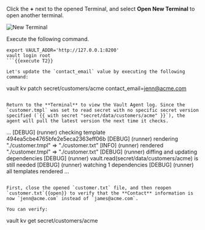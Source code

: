 
Click the **+** next to the opened Terminal, and select **Open New Terminal** to open another terminal.

<img src="https://education-yh.s3-us-west-2.amazonaws.com/screenshots/ops-another-terminal-2.png" alt="New Terminal"/>

Execute the following command.

```
export VAULT_ADDR='http://127.0.0.1:8200'
vault login root
```{{execute T2}}

Let's update the `contact_email` value by executing the following command:

```
vault kv patch secret/customers/acme contact_email=jenn@acme.com
```{{execute T2}}

Return to the **Terminal** to view the Vault Agent log. Since the `customer.tmpl` was set to read secret with no specific secret version specified (`{{ with secret "secret/data/customers/acme" }}`), the agent will pull the latest version the next time it checks.

```
...
[DEBUG] (runner) checking template 494ea5cbe4765bfe2e5eca2363eff06b
[DEBUG] (runner) rendering "./customer.tmpl" => "./customer.txt"
[INFO] (runner) rendered "./customer.tmpl" => "./customer.txt"
[DEBUG] (runner) diffing and updating dependencies
[DEBUG] (runner) vault.read(secret/data/customers/acme) is still needed
[DEBUG] (runner) watching 1 dependencies
[DEBUG] (runner) all templates rendered
...
```

First, close the opened `customer.txt` file, and then reopen `customer.txt`{{open}} to verify that the **Contact** information is now `jenn@acme.com` instead of `james@acme.com`.

You can verify:

```
vault kv get secret/customers/acme
```{{execute T2}}
